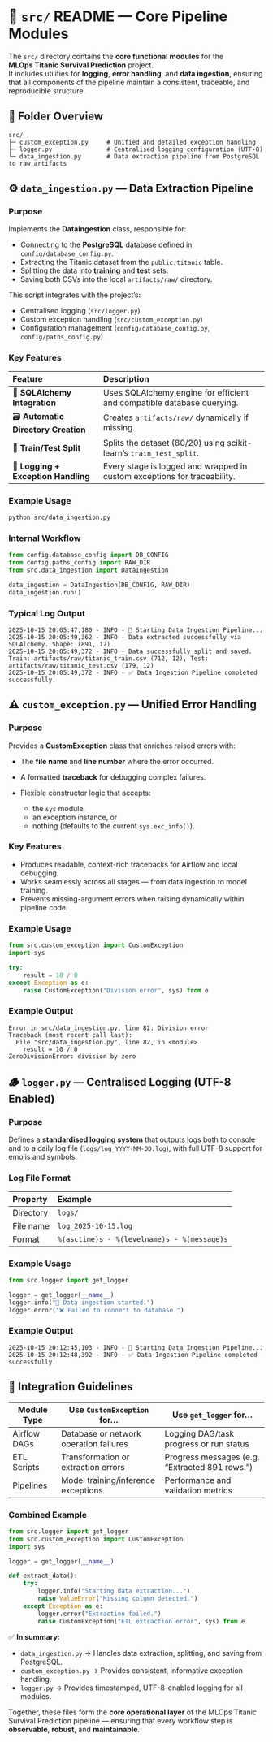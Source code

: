 # 🧠 `src/` README — Core Pipeline Modules

The `src/` directory contains the **core functional modules** for the  
**MLOps Titanic Survival Prediction** project.  
It includes utilities for **logging**, **error handling**, and **data ingestion**, ensuring that all components of the pipeline maintain a consistent, traceable, and reproducible structure.

## 📁 Folder Overview

```text
src/
├─ custom_exception.py     # Unified and detailed exception handling
├─ logger.py               # Centralised logging configuration (UTF-8)
└─ data_ingestion.py       # Data extraction pipeline from PostgreSQL to raw artifacts
````
## ⚙️ `data_ingestion.py` — Data Extraction Pipeline

### Purpose

Implements the **DataIngestion** class, responsible for:

* Connecting to the **PostgreSQL** database defined in `config/database_config.py`.
* Extracting the Titanic dataset from the `public.titanic` table.
* Splitting the data into **training** and **test** sets.
* Saving both CSVs into the local `artifacts/raw/` directory.

This script integrates with the project’s:

* Centralised logging (`src/logger.py`)
* Custom exception handling (`src/custom_exception.py`)
* Configuration management (`config/database_config.py`, `config/paths_config.py`)

### Key Features

| Feature                              | Description                                                              |
| :----------------------------------- | :----------------------------------------------------------------------- |
| 🧩 **SQLAlchemy Integration**        | Uses SQLAlchemy engine for efficient and compatible database querying.   |
| 🗃️ **Automatic Directory Creation** | Creates `artifacts/raw/` dynamically if missing.                         |
| 🔁 **Train/Test Split**              | Splits the dataset (80/20) using scikit-learn’s `train_test_split`.      |
| 🧾 **Logging + Exception Handling**  | Every stage is logged and wrapped in custom exceptions for traceability. |

### Example Usage

```bash
python src/data_ingestion.py
```

### Internal Workflow

```python
from config.database_config import DB_CONFIG
from config.paths_config import RAW_DIR
from src.data_ingestion import DataIngestion

data_ingestion = DataIngestion(DB_CONFIG, RAW_DIR)
data_ingestion.run()
```

### Typical Log Output

```
2025-10-15 20:05:47,180 - INFO - 🚀 Starting Data Ingestion Pipeline...
2025-10-15 20:05:49,362 - INFO - Data extracted successfully via SQLAlchemy. Shape: (891, 12)
2025-10-15 20:05:49,372 - INFO - Data successfully split and saved.
Train: artifacts/raw/titanic_train.csv (712, 12), Test: artifacts/raw/titanic_test.csv (179, 12)
2025-10-15 20:05:49,372 - INFO - ✅ Data Ingestion Pipeline completed successfully.
```



## ⚠️ `custom_exception.py` — Unified Error Handling

### Purpose

Provides a **CustomException** class that enriches raised errors with:

* The **file name** and **line number** where the error occurred.
* A formatted **traceback** for debugging complex failures.
* Flexible constructor logic that accepts:

  * the `sys` module,
  * an exception instance, or
  * nothing (defaults to the current `sys.exc_info()`).

### Key Features

* Produces readable, context-rich tracebacks for Airflow and local debugging.
* Works seamlessly across all stages — from data ingestion to model training.
* Prevents missing-argument errors when raising dynamically within pipeline code.

### Example Usage

```python
from src.custom_exception import CustomException
import sys

try:
    result = 10 / 0
except Exception as e:
    raise CustomException("Division error", sys) from e
```

### Example Output

```
Error in src/data_ingestion.py, line 82: Division error
Traceback (most recent call last):
  File "src/data_ingestion.py", line 82, in <module>
    result = 10 / 0
ZeroDivisionError: division by zero
```



## 🪵 `logger.py` — Centralised Logging (UTF-8 Enabled)

### Purpose

Defines a **standardised logging system** that outputs logs both to console and to a daily log file (`logs/log_YYYY-MM-DD.log`), with full UTF-8 support for emojis and symbols.

### Log File Format

| Property  | Example                                     |
| :-------- | :------------------------------------------ |
| Directory | `logs/`                                     |
| File name | `log_2025-10-15.log`                        |
| Format    | `%(asctime)s - %(levelname)s - %(message)s` |

### Example Usage

```python
from src.logger import get_logger

logger = get_logger(__name__)
logger.info("🚀 Data ingestion started.")
logger.error("❌ Failed to connect to database.")
```

### Example Output

```
2025-10-15 20:12:45,103 - INFO - 🚀 Starting Data Ingestion Pipeline...
2025-10-15 20:12:48,392 - INFO - ✅ Data Ingestion Pipeline completed successfully.
```



## 🧩 Integration Guidelines

| Module Type  | Use `CustomException` for…             | Use `get_logger` for…                          |
| ------------ | -------------------------------------- | ---------------------------------------------- |
| Airflow DAGs | Database or network operation failures | Logging DAG/task progress or run status        |
| ETL Scripts  | Transformation or extraction errors    | Progress messages (e.g. “Extracted 891 rows.”) |
| Pipelines    | Model training/inference exceptions    | Performance and validation metrics             |

### Combined Example

```python
from src.logger import get_logger
from src.custom_exception import CustomException
import sys

logger = get_logger(__name__)

def extract_data():
    try:
        logger.info("Starting data extraction...")
        raise ValueError("Missing column detected.")
    except Exception as e:
        logger.error("Extraction failed.")
        raise CustomException("ETL extraction error", sys) from e
```



✅ **In summary:**

* `data_ingestion.py` → Handles data extraction, splitting, and saving from PostgreSQL.
* `custom_exception.py` → Provides consistent, informative exception handling.
* `logger.py` → Provides timestamped, UTF-8-enabled logging for all modules.

Together, these files form the **core operational layer** of the MLOps Titanic Survival Prediction pipeline — ensuring that every workflow step is **observable**, **robust**, and **maintainable**.